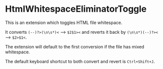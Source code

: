 # HtmlWhitespaceEliminatorToggle
This is an extension which toggles HTML file whitespace.

It converts
`(--)?>(\n\s*)<` --> `$2$1><`
and reverts it back by
`(\n\s*)(--)?><` --> `$2>$1<`.

The extension will default to the first conversion if the file has mixed whitespace.

The default keyboard shortcut to both convert and revert is
`Ctrl+Shift+J`.
